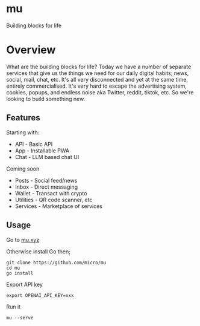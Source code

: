 # mu

Building blocks for life

# Overview

What are the building blocks for life? Today we have a number of separate services that give us the things 
we need for our daily digital habits; news, social, mail, chat, etc. It's all very disconnected and yet at 
the same time, entirely commercialised. It's very hard to escape the advertising system, cookies, popups, 
and endless noise aka Twitter, reddit, tiktok, etc. So we're looking to build something new. 

## Features

Starting with:

- API - Basic API
- App - Installable PWA
- Chat - LLM based chat UI

Coming soon

- Posts - Social feed/news
- Inbox - Direct messaging
- Wallet - Transact with crypto
- Utilities - QR code scanner, etc
- Services - Marketplace of services


## Usage

Go to [mu.xyz](https://mu.xyz)

Otherwise install Go then;

```
git clone https://github.com/micro/mu
cd mu
go install
```

Export API key

```
export OPENAI_API_KEY=xxx
```

Run it

```
mu --serve
```
